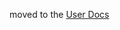 moved to the [User Docs](https://freetakteam.github.io/FreeTAKServer-User-Docs/Usage/API/REST_API_InternalDoc)

